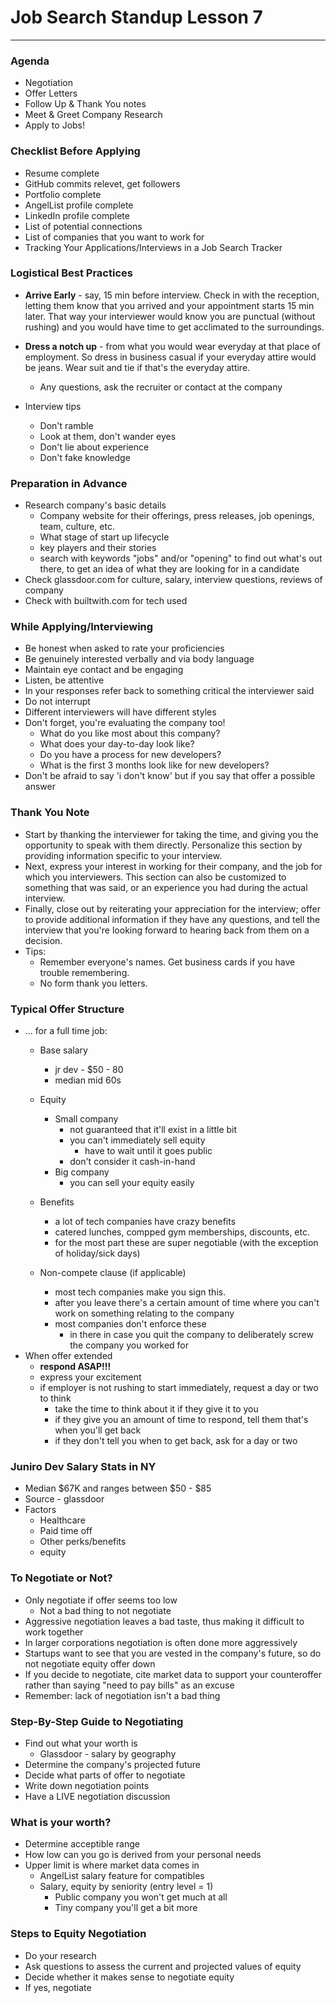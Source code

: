 # Job Search Standup Lesson 7

---

### Agenda

* Negotiation
* Offer Letters
* Follow Up & Thank You notes
* Meet & Greet Company Research
* Apply to Jobs!

### Checklist Before Applying

* Resume complete
* GitHub commits relevet, get followers
* Portfolio complete
* AngelList profile complete
* LinkedIn profile complete
* List of potential connections
* List of companies that you want to work for
* Tracking Your Applications/Interviews in a Job Search Tracker 

### Logistical Best Practices

* **Arrive Early** - say, 15 min before interview. Check in with the reception, letting them know that you arrived and your appointment starts 15 min later. That way your interviewer would know you are punctual (without rushing) and you would have time to get acclimated to the surroundings. 
* **Dress a notch up** - from what you would wear everyday at that place of employment. So dress in business casual if your everyday attire would be jeans. Wear suit and tie if that's the everyday attire. 
	* Any questions, ask the recruiter or contact at the company

* Interview tips
	* Don't ramble
	* Look at them, don't wander eyes
	* Don't lie about experience
	* Don't fake knowledge
	
### Preparation in Advance

* Research company's basic details
	* Company website for their offerings, press releases, job openings, team, culture, etc.
	* What stage of start up lifecycle
	* key players and their stories
	* search with keywords "jobs" and/or "opening" to find out what's out there, to get an idea of what they are looking for in a candidate
* Check glassdoor.com for culture, salary, interview questions, reviews of company
* Check with builtwith.com for tech used

### While Applying/Interviewing

* Be honest when asked to rate your proficiencies
* Be genuinely interested verbally and via body language
* Maintain eye contact and be engaging
* Listen, be attentive
* In your responses refer back to something critical the interviewer said
* Do not interrupt
* Different interviewers will have different styles
* Don't forget, you're evaluating the company too!
	* What do you like most about this company? 
	* What does your day-to-day look like?
	* Do you have a process for new developers?
	* What is the first 3 months look like for new developers? 
* Don't be afraid to say 'i don't know' but if you say that offer a possible answer

### Thank You Note

* Start by thanking the interviewer for taking the time, and giving you the opportunity to speak with them directly. Personalize this section by providing information specific to your interview. 
* Next, express your interest in working for their company, and the job for which you interviewers. This section can also be customized to something that was said, or an experience you had during the actual interview. 
* Finally, close out by reiterating your appreciation for the interview; offer to provide additional information if they have any questions, and tell the interview that you're looking forward to hearing back from them on a decision. 
* Tips:
	* Remember everyone's names. Get business cards if you have trouble remembering. 
	* No form thank you letters.
	
### Typical Offer Structure

* ... for a full time job:
	* Base salary
		* jr dev - $50 - 80
		* median mid 60s
	* Equity
		* Small company
			* not guaranteed that it'll exist in a little bit
			* you can't immediately sell equity
				* have to wait until it goes public
			* don't consider it cash-in-hand
		* Big company
			* you can sell your equity easily

	* Benefits
		* a lot of tech companies have crazy benefits
		* catered lunches, compped gym memberships, discounts, etc.
		* for the most part these are super negotiable (with the exception of holiday/sick days)
	* Non-compete clause (if applicable)
		* most tech companies make you sign this.
		* after you leave there's a certain amount of time where you can't work on something relating to the company
		* most companies don't enforce these
			* in there in case you quit the company to deliberately screw the company you worked for
* When offer extended
	* **respond ASAP!!!**
	* express your excitement
	* if employer is not rushing to start immediately, request a day or two to think 
		* take the time to think about it if they give it to you
		* if they give you an amount of time to respond, tell them that's when you'll get back
		* if they don't tell you when to get back, ask for a day or two
		
### Juniro Dev Salary Stats in NY

* Median $67K and ranges between $50 - $85
* Source - glassdoor
* Factors
	* Healthcare
	* Paid time off
	* Other perks/benefits
	* equity
	
### To Negotiate or Not?

* Only negotiate if offer seems too low
	* Not a bad thing to not negotiate
* Aggressive negotiation leaves a bad taste, thus making it difficult to work together
* In larger corporations negotiation is often done more aggressively
* Startups want to see that you are vested in the company's future, so do not negotiate equity offer down
* If you decide to negotiate, cite market data to support your counteroffer rather than saying "need to pay bills" as an excuse
* Remember: lack of negotiation isn't a bad thing

### Step-By-Step Guide to Negotiating

* Find out what your worth is
	* Glassdoor - salary by geography
* Determine the company's projected future
* Decide what parts of offer to negotiate
* Write down negotiation points
* Have a LIVE negotiation discussion

### What is your worth?

* Determine acceptible range
* How low can you go is derived from your personal needs
* Upper limit is where market data comes in
	* AngelList salary feature for compatibles
	* Salary, equity by seniority (entry level = 1)
		* Public company you won't get much at all
		* Tiny company you'll get a bit more

### Steps to Equity Negotiation

* Do your research
* Ask questions to assess the current and projected values of equity
* Decide whether it makes sense to negotiate equity
* If yes, negotiate 